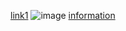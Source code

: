[link1](https://canvas.ucsd.edu/courses/37651/modules)
![image](https://images.theconversation.com/files/443350/original/file-20220131-15-1ndq1m6.jpg?ixlib=rb-1.1.0&rect=0%2C0%2C3354%2C2464&q=45&auto=format&w=926&fit=clip)
[information](www.wikipedia.org)
